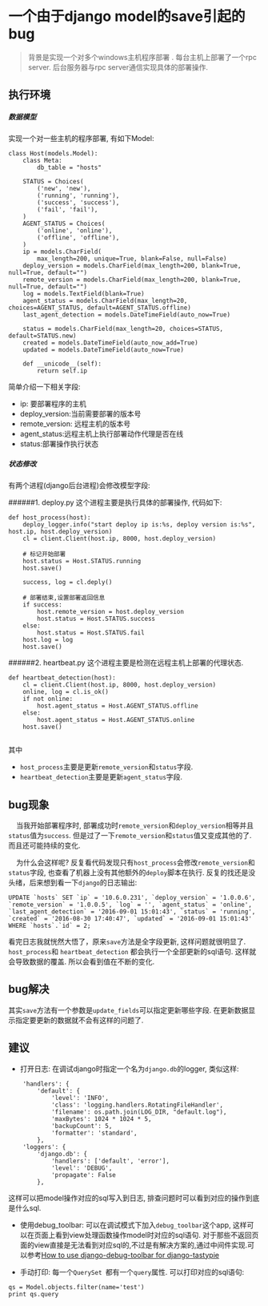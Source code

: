 # 一个由于django model的save引起的bug

> 背景是实现一个对多个windows主机程序部署 . 每台主机上部署了一个rpc server. 后台服务器与rpc server通信实现具体的部署操作.


## 执行环境

##### 数据模型
实现一个对一些主机的程序部署, 有如下Model:

```
class Host(models.Model):
    class Meta:
        db_table = "hosts"
    
    STATUS = Choices(
        ('new', 'new'),
        ('running', 'running'),
        ('success', 'success'),
        ('fail', 'fail'),
    )
    AGENT_STATUS = Choices(
        ('online', 'online'),
        ('offline', 'offline'),
    )
    ip = models.CharField(
        max_length=200, unique=True, blank=False, null=False)
    deploy_version = models.CharField(max_length=200, blank=True, null=True, default="")
    remote_version = models.CharField(max_length=200, blank=True, null=True, default="")
    log = models.TextField(blank=True)
    agent_status = models.CharField(max_length=20, choices=AGENT_STATUS, default=AGENT_STATUS.offline)
    last_agent_detection = models.DateTimeField(auto_now=True)
    
    status = models.CharField(max_length=20, choices=STATUS, default=STATUS.new)
    created = models.DateTimeField(auto_now_add=True)
    updated = models.DateTimeField(auto_now=True)
    
    def __unicode__(self):
        return self.ip
```

简单介绍一下相关字段:
- ip: 要部署程序的主机
- deploy_version:当前需要部署的版本号
- remote_version: 远程主机的版本号
- agent_status:远程主机上执行部署动作代理是否在线
- status:部署操作执行状态

##### 状态修改
有两个进程(django后台进程)会修改模型字段:

######1. deploy.py
这个进程主要是执行具体的部署操作, 代码如下:

```
def host_process(host):
    deploy_logger.info("start deploy ip is:%s, deploy version is:%s", host.ip, host.deploy_version)
    cl = client.Client(host.ip, 8000, host.deploy_version)
    
    # 标记开始部署
    host.status = Host.STATUS.running
    host.save()
    
    success, log = cl.deply()
    
    # 部署结束,设置部署返回信息
    if success:
        host.remote_version = host.deploy_version
        host.status = Host.STATUS.success
    else:
        host.status = Host.STATUS.fail
    host.log = log
    host.save()
```
######2. heartbeat.py
这个进程主要是检测在远程主机上部署的代理状态.
```
def heartbeat_detection(host):
    cl = client.Client(host.ip, 8000, host.deploy_version)
    online, log = cl.is_ok()
    if not online:
        host.agent_status = Host.AGENT_STATUS.offline
    else:
        host.agent_status = Host.AGENT_STATUS.online
    host.save()  
   
```

其中
- ```host_process```主要是更新```remote_version```和```status```字段.
- ```heartbeat_detection```主要是更新```agent_status```字段.

## bug现象

&#160;&#160;&#160;&#160;当我开始部署程序时, 部署成功时```remote_version```和```deploy_version```相等并且```status```值为```success```. 但是过了一下```remote_version```和```status```值又变成其他的了. 而且还可能持续的变化. 

&#160;&#160;&#160;&#160;为什么会这样呢? 反复看代码发现只有```host_process```会修改```remote_version```和```status```字段, 也查看了机器上没有其他额外的```deploy```脚本在执行. 反复的找还是没头绪，后来想到看一下```django```的日志输出:
```
UPDATE `hosts` SET `ip` = '10.6.0.231', `deploy_version` = '1.0.0.6', `remote_version` = '1.0.0.5', `log` = '', `agent_status` = 'online', `last_agent_detection` = '2016-09-01 15:01:43', `status` = 'running', `created` = '2016-08-30 17:40:47', `updated` = '2016-09-01 15:01:43' WHERE `hosts`.`id` = 2; 
```
看完日志我就恍然大悟了，原来```save```方法是全字段更新, 这样问题就很明显了. ```host_process```和 ```heartbeat_detection``` 都会执行一个全部更新的sql语句. 这样就会导致数据的覆盖. 所以会看到值在不断的变化.

## bug解决
其实```save```方法有一个参数是```update_fields```可以指定更新哪些字段. 在更新数据显示指定要更新的数据就不会有这样的问题了. 


## 建议

- 打开日志:
在调试django时指定一个名为```django.db```的logger, 类似这样:
```
    'handlers': {
        'default': {
            'level': 'INFO',
            'class': 'logging.handlers.RotatingFileHandler',
            'filename': os.path.join(LOG_DIR, "default.log"),  
            'maxBytes': 1024 * 1024 * 5,  
            'backupCount': 5, 
            'formatter': 'standard',  
        },
    'loggers': {
        'django.db': {
            'handlers': ['default', 'error'],
            'level': 'DEBUG',
            'propagate': False
        },
```
这样可以把model操作对应的sql写入到日志, 排查问题时可以看到对应的操作到底是什么sql.

-  使用debug_toolbar:
可以在调试模式下加入```debug_toolbar```这个app, 这样可以在页面上看到view处理函数操作model时对应的sql语句. 对于那些不返回页面的view直接是无法看到对应sql的,不过是有解决方案的,通过中间件实现.可以参考[How to use django-debug-toolbar for django-tastypie](http://stackoverflow.com/questions/14618203/how-to-use-django-debug-toolbar-for-django-tastypie)

- 手动打印: 每一个```QuerySet ```都有一个```query```属性.  可以打印对应的sql语句:
```
qs = Model.objects.filter(name='test')
print qs.query
```
